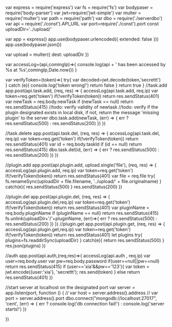 var express = require('express')
var fs = require('fs')
var bodypaser = require('body-parser')
var jwt=require('jwt-simple')
var multer = require('multer')
var path = require('path')
var dbo = require('./serverdbo')
var api = require('./const').API_URL
var port=require('./const').port
const uploadDir='../upload/'


var app = express()
app.use(bodypaser.urlencoded({
  extended: false
}))
app.use(bodypaser.json())



var upload = multer({
  dest: uploadDir
}) 


var accessLog=(api,comingIp)=>{
  console.log(api + ' has been accessed by %s at %s',comingIp,Date.now())
}

var verifyToken=(token)=>{
  try{
    var decoded=jwt.decode(token,'secrettt')    
  }
  catch (e){
    console.log('token wrong!')
    return false
  }
  return true
}
//task.add
app.post(api.task.add, (req, res) => {
  accessLog(api.task.add, req.ip)
  var token=req.get('token')
  if(!verifyToken(token))
    return res.sendStatus(401)
  var newTask = req.body.newTask
  if (newTask == null)
    return res.sendStatus(415)
  //todo: verify validity of newtask
  //todo: verify if the plugin designated exists in local disk, if not, return the message 'missing plugin' to the server 
  dbo.task.add(newTask, (err) => {
    err ? res.sendStatus(500) : res.sendStatus(200)
  })
})

//task.delete
app.post(api.task.del, (req, res) => {
  accessLog(api.task.del, req.ip)
  var token=req.get('token')
  if(!verifyToken(token))
    return res.sendStatus(401)
  var id = req.body.taskId
  if (id == null) 
    return res.sendStatus(415)
  dbo.task.del(id, (err) => {
    err ? res.sendStatus(500) : res.sendStatus(200)
  })
})


//plugin.add
app.post(api.plugin.add, upload.single('file'), (req, res) => {
  accessLog(api.plugin.add, req.ip)
  var token=req.get('token')
  if(!verifyToken(token))
    return res.sendStatus(401)
  var file = req.file
  try{
    fs.renameSync(uploadDir + file.filename, '../upload/' + file.originalname)
  }
  catch(e){
    res.sendStatus(500)
  }
  res.sendStatus(200)
})

//plugin.del
app.post(api.plugin.del, (req, res) => {
  accessLog(api.plugin.del,req.ip)
  var token=req.get('token')
  if(!verifyToken(token))
    return res.sendStatus(401)
  var pluginName = req.body.pluginName
  if (pluginName == null) 
    return res.sendStatus(415)  
  fs.unlink(uploadDir+'/'+pluginName, (err)=>{
    err ? res.sendStatus(500) : res.sendStatus(200)
  })
})
//plugin.get
app.post(api.plugin.get, (req, res) => {
  accessLog(api.plugin.get,req.ip)
  var token=req.get('token')
  if(!verifyToken(token))
    return res.sendStatus(401)
  let plugins
  try{
    plugins=fs.readdirSync(uploadDir)
  }
  catch(e){
    return res.sendStatus(500)
  }
  res.json(plugins)
})

//auth
app.post(api.auth,(req,res)=>{
  accessLog(api.auth , req.ip)
  var user=req.body.user
  var pw=req.body.password
  if(user==null||pw==null)
    return res.sendStatus(415)
  if (user=='xia'&&pw=='123'){
    var token = jwt.encode({user:'xia'}, 'secrettt');
    res.send(token)
  }
  else
    return res.sendStatus(401)
})

//start server at localhost on the designated port
var server = app.listen(port, function () {
  // var host = server.address().address
  // var port = server.address().port
  dbo.connect("mongodb://localhost:27017", 'cent', (err) => {
    err ? console.log('db connection fail!') : console.log('server starts!')
  })

})
